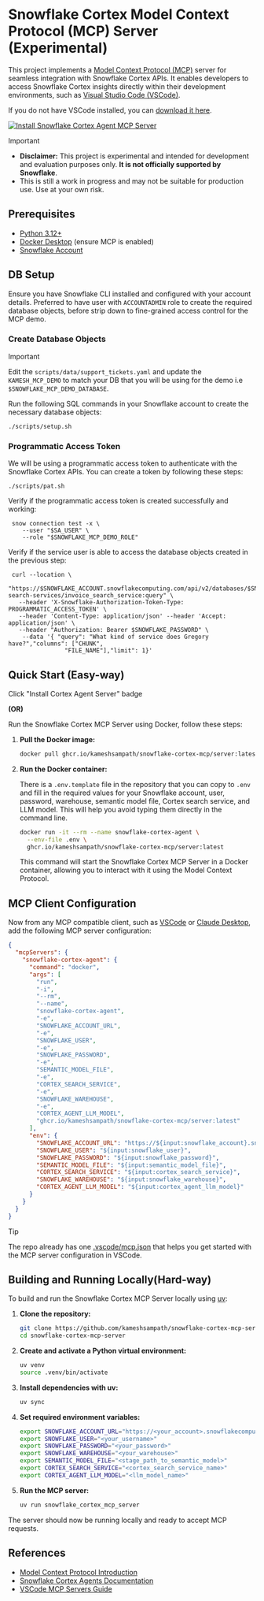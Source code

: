 # Snowflake Cortex Model Context Protocol (MCP) Server (Experimental)

This project implements a [Model Context Protocol (MCP)](https://modelcontextprotocol.io/introduction) server for seamless integration with Snowflake Cortex APIs. It enables developers to access Snowflake Cortex insights directly within their development environments, such as [Visual Studio Code (VSCode)](https://code.visualstudio.com/Download).

If you do not have VSCode installed, you can [download it here](https://code.visualstudio.com/Download).

[![Install Snowflake Cortex Agent MCP Server](https://img.shields.io/badge/VS_Code-Install_Cortex_Agent_Server-0098FF?style=flat-square&logo=visualstudiocode&logoColor=white)](https://insiders.vscode.dev/redirect/mcp/install?name=snowflake-cortex-agent&inputs=%5B%7B%22id%22%3A%22snowflake_account%22%2C%22type%22%3A%22promptString%22%2C%22description%22%3A%22Snowflake%20account%20identifier%22%2C%22default%22%3A%22%22%7D%2C%7B%22id%22%3A%22snowflake_user%22%2C%22type%22%3A%22promptString%22%2C%22description%22%3A%22Snowflake%20username%22%2C%22default%22%3A%22%22%7D%2C%7B%22id%22%3A%22snowflake_password%22%2C%22type%22%3A%22promptString%22%2C%22description%22%3A%22Snowflake%20password%22%2C%22password%22%3Atrue%7D%2C%7B%22id%22%3A%22snowflake_warehouse%22%2C%22type%22%3A%22promptString%22%2C%22description%22%3A%22Snowflake%20Warehouse%20name%22%2C%22default%22%3A%22COMPUTE_WH%22%7D%2C%7B%22id%22%3A%22semantic_model_file%22%2C%22type%22%3A%22promptString%22%2C%22description%22%3A%22The%20fully%20qualified%20Snowflake%20stage%20path%20to%20the%20semantic%20model%20file%22%2C%22default%22%3A%22%22%7D%2C%7B%22id%22%3A%22cortex_search_service%22%2C%22type%22%3A%22promptString%22%2C%22description%22%3A%22The%20fully%20qualified%20name%20of%20Cortex%20Search%20Service%22%2C%22default%22%3A%22%22%7D%2C%7B%22id%22%3A%22cortex_agent_llm_model%22%2C%22type%22%3A%22pickString%22%2C%22description%22%3A%22The%20LLM%20model%20to%20use%20for%20Cortex%20Agent%22%2C%22default%22%3A%22snowflake-arctic%22%2C%22options%22%3A%5B%22claude-3-7-sonnet%22%2C%22deepseek-r1%22%2C%22mistral-large2%22%2C%22llama3.1-405b%22%2C%22snowflake-llama3.1-405b%22%2C%22snowflake-llama3.3-70b%22%2C%22snowflake-arctic%22%2C%22mixtral-8x7b%22%2C%22jamba-Instruct%22%2C%22llama3.2-1b%22%2C%22llama3.2-70b%22%2C%22llama3.2-3b%22%2C%22llama3.1-8b%22%2C%22mistral-7b%22%2C%22gemma-7b%22%5D%7D%5D&config=%7B%22command%22%3A%22docker%22%2C%22args%22%3A%5B%22run%22%2C%22-i%22%2C%22--rm%22%2C%22--name%22%2C%22snowflake-cortex-agent%22%2C%22-e%22%2C%22SNOWFLAKE_ACCOUNT_URL%22%2C%22-e%22%2C%22SNOWFLAKE_USER%22%2C%22-e%22%2C%22SNOWFLAKE_PASSWORD%22%2C%22-e%22%2C%22SEMANTIC_MODEL_FILE%22%2C%22-e%22%2C%22CORTEX_SEARCH_SERVICE%22%2C%22-e%22%2C%22SNOWFLAKE_WAREHOUSE%22%2C%22-e%22%2C%22CORTEX_AGENT_LLM_MODEL%22%2C%22ghcr.io%2Fkameshsampath%2Fsnowflake-cortex-mcp-server%3Alatest%22%5D%2C%22env%22%3A%7B%22SNOWFLAKE_ACCOUNT_URL%22%3A%22https%3A%2F%2F%24%7Binput%3Asnowflake_account%7D.snowflakecomputing.com%22%2C%22SNOWFLAKE_USER%22%3A%22%24%7Binput%3Asnowflake_user%7D%22%2C%22SNOWFLAKE_PASSWORD%22%3A%22%24%7Binput%3Asnowflake_password%7D%22%2C%22SEMANTIC_MODEL_FILE%22%3A%22%24%7Binput%3Asemantic_model_file%7D%22%2C%22CORTEX_SEARCH_SERVICE%22%3A%22%24%7Binput%3Acortex_search_service%7D%22%2C%22SNOWFLAKE_WAREHOUSE%22%3A%22%24%7Binput%3Asnowflake_warehouse%7D%22%2C%22CORTEX_AGENT_LLM_MODEL%22%3A%22%24%7Binput%3Acortex_agent_llm_model%7D%22%7D%7D)

> [!IMPORTANT]
>
> - **Disclaimer:** This project is experimental and intended for development and evaluation purposes only. **It is not officially supported by Snowflake**.
> - This is still a work in progress and may not be suitable for production use. Use at your own risk.

## Prerequisites

- [Python 3.12+](https://www.python.org/downloads/)
- [Docker Desktop](https://www.docker.com/products/docker-desktop/) (ensure MCP is enabled)
- [Snowflake Account](https://signup.snowflake.com/)

## DB Setup

Ensure you have Snowflake CLI installed and configured with your account details. Preferred to have user with `ACCOUNTADMIN` role to create the required database objects, before strip down to fine-grained access control for the MCP demo.

### Create Database Objects

> [!IMPORTANT]
> Edit the `scripts/data/support_tickets.yaml` and update the `KAMESH_MCP_DEMO` to match your DB that you will be using for the demo i.e `$SNOWFLAKE_MCP_DEMO_DATABASE`.

Run the following SQL commands in your Snowflake account to create the necessary database objects:

```shell
./scripts/setup.sh
```

### Programmatic Access Token

We will be using a programmatic access token to authenticate with the Snowflake Cortex APIs. You can create a token by following these steps:

```shell
./scripts/pat.sh
```

Verify if the programmatic access token is created successfully and working:

```shell
 snow connection test -x \
    --user "$SA_USER" \
    --role "$SNOWFLAKE_MCP_DEMO_ROLE"
```

Verify if the service user is able to access the database objects created in the previous step:

```shell
 curl --location \
   "https://$SNOWFLAKE_ACCOUNT.snowflakecomputing.com/api/v2/databases/$SNOWFLAKE_MCP_DEMO_DATABASE/schemas/data/cortex-search-services/invoice_search_service:query" \
   --header 'X-Snowflake-Authorization-Token-Type: PROGRAMMATIC_ACCESS_TOKEN' \
   --header 'Content-Type: application/json' --header 'Accept: application/json' \
   --header "Authorization: Bearer $SNOWFLAKE_PASSWORD" \
    --data '{ "query": "What kind of service does Gregory have?","columns": ["CHUNK",
                "FILE_NAME"],"limit": 1}'
```

## Quick Start (Easy-way)

Click "Install Cortex Agent Server" badge

**(OR)**

Run the Snowflake Cortex MCP Server using Docker, follow these steps:

1. **Pull the Docker image:**

    ```bash
    docker pull ghcr.io/kameshsampath/snowflake-cortex-mcp/server:latest
    ```

2. **Run the Docker container:**

    There is a `.env.template` file in the repository that you can copy to `.env` and fill in the required values for your Snowflake account, user, password, warehouse, semantic model file, Cortex search service, and LLM model. This will help you avoid typing them directly in the command line.

    ```bash
    docker run -it --rm --name snowflake-cortex-agent \
      --env-file .env \
      ghcr.io/kameshsampath/snowflake-cortex-mcp/server:latest
    ```

    This command will start the Snowflake Cortex MCP Server in a Docker container, allowing you to interact with it using the Model Context Protocol.

## MCP Client Configuration

Now from any MCP compatible client, such as [VSCode](https://code.visualstudio.com/Download) or [Claude Desktop](https://www.anthropic.com/claude/desktop), add the following MCP server configuration:

```json
{
  "mcpServers": {
    "snowflake-cortex-agent": {
      "command": "docker",
      "args": [
        "run",
        "-i",
        "--rm",
        "--name",
        "snowflake-cortex-agent",
        "-e",
        "SNOWFLAKE_ACCOUNT_URL",
        "-e",
        "SNOWFLAKE_USER",
        "-e",
        "SNOWFLAKE_PASSWORD",
        "-e",
        "SEMANTIC_MODEL_FILE",
        "-e",
        "CORTEX_SEARCH_SERVICE",
        "-e",
        "SNOWFLAKE_WAREHOUSE",
        "-e",
        "CORTEX_AGENT_LLM_MODEL",
        "ghcr.io/kameshsampath/snowflake-cortex-mcp/server:latest"
      ],
      "env": {
        "SNOWFLAKE_ACCOUNT_URL": "https://${input:snowflake_account}.snowflakecomputing.com",
        "SNOWFLAKE_USER": "${input:snowflake_user}",
        "SNOWFLAKE_PASSWORD": "${input:snowflake_password}",
        "SEMANTIC_MODEL_FILE": "${input:semantic_model_file}",
        "CORTEX_SEARCH_SERVICE": "${input:cortex_search_service}",
        "SNOWFLAKE_WAREHOUSE": "${input:snowflake_warehouse}",
        "CORTEX_AGENT_LLM_MODEL": "${input:cortex_agent_llm_model}"
      }
    }
  }
}
```

> [!TIP]
> The repo already has one [.vscode/mcp.json](.vscode/mcp.json) that helps you get started with the MCP server configuration in VSCode.

## Building and Running Locally(Hard-way)

To build and run the Snowflake Cortex MCP Server locally using [uv](https://github.com/astral-sh/uv):

1. **Clone the repository:**

    ```bash
    git clone https://github.com/kameshsampath/snowflake-cortex-mcp-server.git
    cd snowflake-cortex-mcp-server
    ```

2. **Create and activate a Python virtual environment:**

    ```bash
    uv venv
    source .venv/bin/activate
    ```

3. **Install dependencies with uv:**

    ```bash
    uv sync
    ```

4. **Set required environment variables:**

    ```bash
    export SNOWFLAKE_ACCOUNT_URL="https://<your_account>.snowflakecomputing.com"
    export SNOWFLAKE_USER="<your_username>"
    export SNOWFLAKE_PASSWORD="<your_password>"
    export SNOWFLAKE_WAREHOUSE="<your_warehouse>"
    export SEMANTIC_MODEL_FILE="<stage_path_to_semantic_model>"
    export CORTEX_SEARCH_SERVICE="<cortex_search_service_name>"
    export CORTEX_AGENT_LLM_MODEL="<llm_model_name>"
    ```

5. **Run the MCP server:**

    ```bash
    uv run snowflake_cortex_mcp_server
    ```

The server should now be running locally and ready to accept MCP requests.

## References

- [Model Context Protocol Introduction](https://modelcontextprotocol.io/introduction)
- [Snowflake Cortex Agents Documentation](https://docs.snowflake.com/en/user-guide/snowflake-cortex/cortex-agents)
- [VSCode MCP Servers Guide](https://code.visualstudio.com/docs/copilot/chat/mcp-servers)

